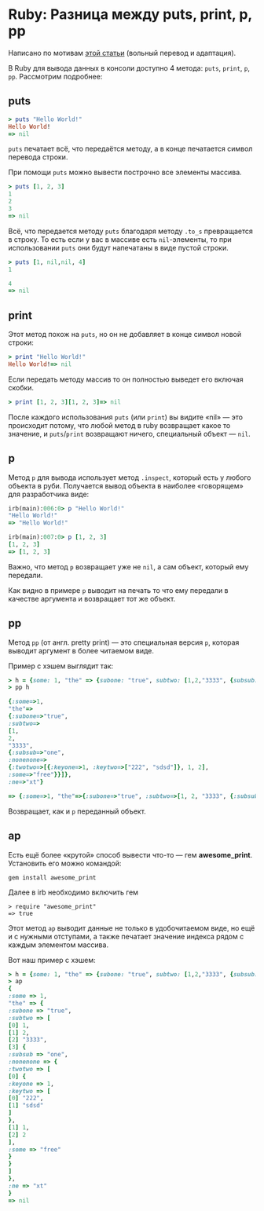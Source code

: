 # Ruby: Разница между puts, print, p, pp

Написано по мотивам [этой статьи](https://dev.to/lofiandcode/ruby-puts-vs-print-vs-p-vs-pp-vs-awesome-5akl) (вольный перевод и адаптация).

В Ruby для вывода данных в консоли доступно 4 метода: `puts`, `print`, `p`, `pp`. Рассмотрим подробнее:

## puts

```ruby
> puts "Hello World!"
Hello World!
=> nil
```

`puts` печатает всё, что передаётся методу, а в конце печатается символ перевода строки.

При помощи `puts` можно вывести построчно все элементы массива.

```ruby
> puts [1, 2, 3]
1
2
3
=> nil
```

Всё, что передается методу `puts` благодаря методу `.to_s` превращается в строку. То есть если у вас в массиве есть `nil`-элементы, то при использовании `puts` они будут напечатаны в виде пустой строки.

```ruby
> puts [1, nil,nil, 4]
1

4
=> nil
```

## print

Этот метод похож на `puts`, но он не добавляет в конце символ новой строки:

```ruby
> print "Hello World!"
Hello World!=> nil
```

Если передать методу массив то он полностью выведет его включая скобки.
```ruby
> print [1, 2, 3][1, 2, 3]=> nil
```

После каждого использования `puts` (или `print`) вы видите «nil» — это происходит потому, что любой метод в ruby возвращает какое то значение, и `puts`/`print` возвращают ничего, специальный объект — `nil`.

## p

Метод `p` для вывода использует метод `.inspect`, который есть у любого объекта в руби. Получается вывод объекта в наиболее «говорящем» для разработчика виде:
```ruby
irb(main):006:0> p "Hello World!"
"Hello World!"
=> "Hello World!"

irb(main):007:0> p [1, 2, 3]
[1, 2, 3]
=> [1, 2, 3]
```

Важно, что метод `p` возвращает уже не `nil`, а сам объект, который ему передали.

Как видно в примере `p` выводит на печать то что ему передали в качестве аргумента и возвращает тот же объект.

## pp

Метод `pp` (от англ. pretty print) — это специальная версия `p`, которая выводит аргумент в более читаемом виде.

Пример с хэшем выглядит так:
```ruby
> h = {some: 1, "the" => {subone: "true", subtwo: [1,2,"3333", {subsub: "one", nonenone: {twotwo: [{keyone: 1, keytwo: ["222","sdsd"]},1,2], some: "free"}}]}, ne: "xt"}
> pp h

{:some=>1,
"the"=>
{:subone=>"true",
:subtwo=>
[1,
2,
"3333",
{:subsub=>"one",
:nonenone=>
{:twotwo=>[{:keyone=>1, :keytwo=>["222", "sdsd"]}, 1, 2],
:some=>"free"}}]},
:ne=>"xt"}

=> {:some=>1, "the"=>{:subone=>"true", :subtwo=>[1, 2, "3333", {:subsub=>"one", :nonenone=>{:twotwo=>[{:keyone=>1, :keytwo=>["222", "sdsd"]}, 1, 2], :some=>"free"}}]}, :ne=>"xt"}
```
Возвращает, как и `p` переданный объект.

## ap

Есть ещё более «крутой» способ вывести что-то — гем **awesome_print**. Установить его можно командой:

```console
gem install awesome_print
```

Далее в irb необходимо включить гем
```console
> require "awesome_print"
=> true
```

Этот метод `ap` выводит данные не только в удобочитаемом виде, но ещё и с нужными отступами, а также печатает значение индекса рядом с каждым элементом массива.

Вот наш пример с хэшем:
```ruby
> h = {some: 1, "the" => {subone: "true", subtwo: [1,2,"3333", {subsub: "one", nonenone: {twotwo: [{keyone: 1, keytwo: ["222","sdsd"]},1,2], some: "free"}}]}, ne: "xt"}
> ap
{
:some => 1,
"the" => {
:subone => "true",
:subtwo => [
[0] 1,
[1] 2,
[2] "3333",
[3] {
:subsub => "one",
:nonenone => {
:twotwo => [
[0] {
:keyone => 1,
:keytwo => [
[0] "222",
[1] "sdsd"
]
},
[1] 1,
[2] 2
],
:some => "free"
}
}
]
},
:ne => "xt"
}
=> nil
```
